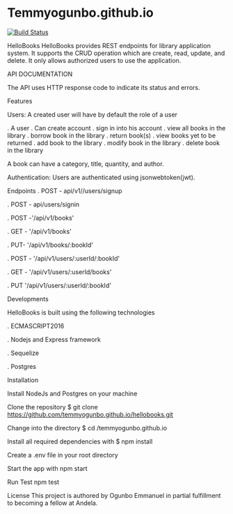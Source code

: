 # Temmyogunbo.github.io
[![Build Status](https://travis-ci.org/Temmyogunbo/Temmyogunbo.github.io.svg?branch=feature2)](https://travis-ci.org/Temmyogunbo/Temmyogunbo.github.io)

HelloBooks
HelloBooks provides REST endpoints for library application system. It supports the CRUD operation which are create, read, update, and delete. It only allows authorized users to use the application.

API DOCUMENTATION

The API uses HTTP response code to indicate its status and errors.


Features

Users: A created user will have by default the role of a user

 . A user 
   . Can create account
   . sign in into his account 
   . view all books in the library
   . borrow book in the library
   . return book(s)
   . view books yet to be returned
   . add book to the library
   . modify book in the library
   . delete book in the library
   
   A book can have a category, title, quantity, and author.
   
   Authentication: 
   Users are authenticated using jsonwebtoken(jwt).
   
   Endpoints
   . POST - api/v1//users/signup
   
   . POST - api/users/signin
   
   . POST -'/api/v1/books'
  
  . GET - '/api/v1/books'
  
  . PUT- '/api/v1/books/:bookId'
 
 . POST - '/api/v1/users/:userId/:bookId'
 
 . GET - '/api/v1/users/:userId/books'
 
 
 . PUT '/api/v1/users/:userId/:bookId'

Developments

HelloBooks is built using the following technologies

. ECMASCRIPT2016

. Nodejs and Express framework

. Sequelize

. Postgres

Installation


Install NodeJs and Postgres on your machine

Clone the repository $ git clone https://github.com/temmyogunbo.github.io/hellobooks.git

Change into the directory $ cd /temmyogunbo.github.io

Install all required dependencies with $ npm install

Create a .env file in your root directory

Start the app with npm start

Run Test npm test

License
This project is authored by Ogunbo Emmanuel in partial fulfillment to becoming a fellow at Andela.
